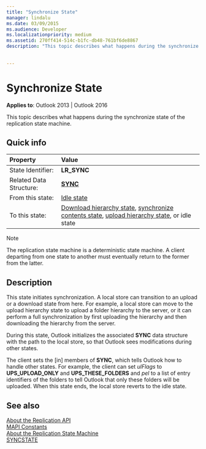 ```yaml
---
title: "Synchronize State"
manager: lindalu
ms.date: 03/09/2015
ms.audience: Developer
ms.localizationpriority: medium
ms.assetid: 270ff414-514c-b1fc-db48-761bf6de8867
description: "This topic describes what happens during the synchronize state of the replication state machine."
 
 
---
```


# Synchronize State

**Applies to**: Outlook 2013 | Outlook 2016
  
 This topic describes what happens during the synchronize state of the replication state machine.
  
## Quick info

|Property |Value |
|:-----|:-----|
|State Identifier:  <br/> |**LR_SYNC** <br/> |
|Related Data Structure:  <br/> |**[SYNC](sync.md)** <br/> |
|From this state:  <br/> |[Idle state](idle-state.md) <br/> |
|To this state:  <br/> |[Download hierarchy state](download-hierarchy-state.md), [synchronize contents state](synchronize-contents-state.md), [upload hierarchy state](upload-hierarchy-state.md), or idle state  <br/> |

> [!NOTE]
> The replication state machine is a deterministic state machine. A client departing from one state to another must eventually return to the former from the latter.
  
## Description

This state initiates synchronization. A local store can transition to an upload or a download state from here. For example, a local store can move to the upload hierarchy state to upload a folder hierarchy to the server, or it can perform a full synchronization by first uploading the hierarchy and then downloading the hierarchy from the server.
  
During this state, Outlook initializes the associated **SYNC** data structure with the path to the local store, so that Outlook sees modifications during other states.
  
The client sets the [in] members of **SYNC**, which tells Outlook how to handle other states. For example, the client can set *ulFlags* to **UPS_UPLOAD_ONLY** and **UPS_THESE_FOLDERS** and *pel* to a list of entry identifiers of the folders to tell Outlook that only these folders will be uploaded. When this state ends, the local store reverts to the idle state.
  
## See also

[About the Replication API](about-the-replication-api.md)  
[MAPI Constants](mapi-constants.md)  
[About the Replication State Machine](about-the-replication-state-machine.md)  
[SYNCSTATE](syncstate.md)
